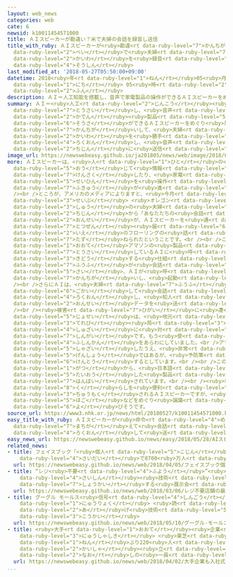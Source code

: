 ```yaml
---
layout: web_news
categories: web
cate: 6
newsid: k10011454571000
title: ＡＩスピーカーが勘違い？米で夫婦の会話を録音し送信
title_with_ruby: ＡＩスピーカーが<ruby>勘違<rt data-ruby-level="7">かんちが</rt></ruby>い？<ruby>米<rt
  data-ruby-level="2">べい</rt></ruby>で<ruby>夫婦<rt data-ruby-level="7">ふうふ</rt></ruby>の<ruby>会話<rt
  data-ruby-level="2">かいわ</rt></ruby>を<ruby>録音<rt data-ruby-level="4">ろくおん</rt></ruby>し<ruby>送信<rt
  data-ruby-level="4">そうしん</rt></ruby>
last_modified_at: '2018-05-27T05:50:00+09:00'
datetime: 2018<ruby>年<rt data-ruby-level="1">ねん</rt></ruby>05<ruby>月<rt data-ruby-level="1">がつ</rt></ruby>27<ruby>日<rt
  data-ruby-level="1">にち</rt></ruby> 05<ruby>時<rt data-ruby-level="2">じ</rt></ruby>50<ruby>分<rt
  data-ruby-level="2">ふん</rt></ruby>
description: ＡＩ＝人工知能を搭載し、音声で家電製品の操作ができるＡＩスピーカーをめぐり思わぬトラブルです。アメリカでＡＩが勘違いして、夫婦の会話を勝手に録音し、音声データを知人に送信していたことがわかりました。
summary: ＡＩ＝<ruby>人工<rt data-ruby-level="2">じんこう</rt></ruby><ruby>知能<rt data-ruby-level="5">ちのう</rt></ruby>を<ruby>搭載<rt
  data-ruby-level="7">とうさい</rt></ruby>し、<ruby>音声<rt data-ruby-level="2">おんせい</rt></ruby>で<ruby>家電<rt
  data-ruby-level="2">かでん</rt></ruby><ruby>製品<rt data-ruby-level="5">せいひん</rt></ruby>の<ruby>操作<rt
  data-ruby-level="6">そうさ</rt></ruby>ができるＡＩスピーカーをめぐり<ruby>思<rt data-ruby-level="2">おも</rt></ruby>わぬトラブルです。アメリカでＡＩが<ruby>勘違<rt
  data-ruby-level="7">かんちが</rt></ruby>いして、<ruby>夫婦<rt data-ruby-level="7">ふうふ</rt></ruby>の<ruby>会話<rt
  data-ruby-level="2">かいわ</rt></ruby>を<ruby>勝手<rt data-ruby-level="3">かって</rt></ruby>に<ruby>録音<rt
  data-ruby-level="4">ろくおん</rt></ruby>し、<ruby>音声<rt data-ruby-level="2">おんせい</rt></ruby>データを<ruby>知人<rt
  data-ruby-level="2">ちじん</rt></ruby>に<ruby>送信<rt data-ruby-level="4">そうしん</rt></ruby>していたことがわかりました。
image_url: https://newswebeasy.github.io/ja201805/news/web/image/2018/05/27/K10011454571_1805270737_1805270742_01_02.jpg
more: ＡＩスピーカーは、<ruby>人<rt data-ruby-level="1">ひと</rt></ruby>の<ruby>呼<rt data-ruby-level="6">よ</rt></ruby>びかけに<ruby>応<rt
  data-ruby-level="5">おう</rt></ruby>じて<ruby>情報<rt data-ruby-level="5">じょうほう</rt></ruby>を<ruby>検索<rt
  data-ruby-level="7">けんさく</rt></ruby>したり、<ruby>家電<rt data-ruby-level="2">かでん</rt></ruby><ruby>製品<rt
  data-ruby-level="5">せいひん</rt></ruby>を<ruby>操作<rt data-ruby-level="6">そうさ</rt></ruby>することができ、アメリカで<ruby>普及<rt
  data-ruby-level="7">ふきゅう</rt></ruby>が<ruby>進<rt data-ruby-level="3">すす</rt></ruby>んでいます。<br
  /><br />ところが、アメリカのメディアによりますと、<ruby>今月<rt data-ruby-level="2">こんげつ</rt></ruby>、<ruby>西部<rt
  data-ruby-level="3">せいぶ</rt></ruby> <ruby>オレゴン<rt data-ruby-level="3">おれごん</rt></ruby><ruby>州<rt
  data-ruby-level="3">しゅう</rt></ruby>の<ruby>夫婦<rt data-ruby-level="7">ふうふ</rt></ruby>が、<ruby>知人<rt
  data-ruby-level="2">ちじん</rt></ruby>から「あなたたちの<ruby>会話<rt data-ruby-level="2">かいわ</rt></ruby>の<ruby>音声<rt
  data-ruby-level="2">おんせい</rt></ruby>が、ＡＩスピーカーを<ruby>通<rt data-ruby-level="2">つう</rt></ruby>じて、<ruby>突然<rt
  data-ruby-level="7">とつぜん</rt></ruby><ruby>届<rt data-ruby-level="6">とど</rt></ruby>けられた。<ruby>家<rt
  data-ruby-level="2">いえ</rt></ruby>のフローリングの<ruby>話<rt data-ruby-level="2">はなし</rt></ruby>をしていませんでしたか？」と<ruby>尋<rt
  data-ruby-level="7">たず</rt></ruby>ねられたということです。<br /><br />このＡＩスピーカーは、ＩＴ<ruby>大手<rt
  data-ruby-level="1">おおて</rt></ruby>アマゾンの<ruby>製品<rt data-ruby-level="5">せいひん</rt></ruby>で、<ruby>搭載<rt
  data-ruby-level="7">とうさい</rt></ruby>しているＡＩに<ruby>呼<rt data-ruby-level="6">よ</rt></ruby>びかけることで<ruby>起動<rt
  data-ruby-level="3">きどう</rt></ruby>する<ruby>仕組<rt data-ruby-level="3">しく</rt></ruby>みですが、アマゾンによりますと、<ruby>夫婦<rt
  data-ruby-level="7">ふうふ</rt></ruby>が<ruby>会話<rt data-ruby-level="2">かいわ</rt></ruby>をしていた<ruby>際<rt
  data-ruby-level="5">さい</rt></ruby>、ＡＩが<ruby>呼<rt data-ruby-level="6">よ</rt></ruby>びかけられたと<ruby>勘違<rt
  data-ruby-level="7">かんちが</rt></ruby>いし、<ruby>起動<rt data-ruby-level="3">きどう</rt></ruby>したということです。<br
  /><br />さらにＡＩは、<ruby>夫婦<rt data-ruby-level="7">ふうふ</rt></ruby>からの<ruby>指示<rt data-ruby-level="5">しじ</rt></ruby>だと<ruby>誤解<rt
  data-ruby-level="6">ごかい</rt></ruby>して<ruby>会話<rt data-ruby-level="2">かいわ</rt></ruby>を<ruby>録音<rt
  data-ruby-level="4">ろくおん</rt></ruby>し、<ruby>知人<rt data-ruby-level="2">ちじん</rt></ruby>に<ruby>音声<rt
  data-ruby-level="2">おんせい</rt></ruby>データを<ruby>送<rt data-ruby-level="3">おく</rt></ruby>ったとみられています。<br
  /><br /><ruby>被害<rt data-ruby-level="7">ひがい</rt></ruby>に<ruby>遭<rt data-ruby-level="7">あ</rt></ruby>った<ruby>女性<rt
  data-ruby-level="5">じょせい</rt></ruby>は、<ruby>地元<rt data-ruby-level="2">じもと</rt></ruby>の<ruby>テレビ<rt
  data-ruby-level="3">てれび</rt></ruby><ruby>局<rt data-ruby-level="3">きょく</rt></ruby>の<ruby>取材<rt
  data-ruby-level="4">しゅざい</rt></ruby>に<ruby>対<rt data-ruby-level="3">たい</rt></ruby>し「プライバシーの<ruby>侵害<rt
  data-ruby-level="7">しんがい</rt></ruby>です。もう<ruby>使<rt data-ruby-level="3">つか</rt></ruby>いません」と<ruby>不信感<rt
  data-ruby-level="4">ふしんかん</rt></ruby>をあらわにしていました。<br />アマゾンは<ruby>夫婦<rt data-ruby-level="7">ふうふ</rt></ruby>に<ruby>謝罪<rt
  data-ruby-level="5">しゃざい</rt></ruby>したうえ、<ruby>非常<rt data-ruby-level="5">ひじょう</rt></ruby>にまれな<ruby>現象<rt
  data-ruby-level="5">げんしょう</rt></ruby>ではあるが、<ruby>予防策<rt data-ruby-level="6">よぼうさく</rt></ruby>を<ruby>検討<rt
  data-ruby-level="6">けんとう</rt></ruby>するとしています。<br /><br />このＡＩスピーカーは<ruby>去年<rt data-ruby-level="3">きょねん</rt></ruby>の１１<ruby>月<rt
  data-ruby-level="1">がつ</rt></ruby>から、<ruby>日本語<rt data-ruby-level="2">にほんご</rt></ruby>に<ruby>対応<rt
  data-ruby-level="5">たいおう</rt></ruby>した<ruby>製品<rt data-ruby-level="5">せいひん</rt></ruby>も<ruby>販売<rt
  data-ruby-level="7">はんばい</rt></ruby>されています。<br /><br /><ruby>私<rt data-ruby-level="8">わたし</rt></ruby>たちの<ruby>暮<rt
  data-ruby-level="8">く</rt></ruby>らしを<ruby>便利<rt data-ruby-level="4">べんり</rt></ruby>にすると<ruby>注目<rt
  data-ruby-level="3">ちゅうもく</rt></ruby>されるＡＩスピーカーですが、<ruby>個人<rt data-ruby-level="5">こじん</rt></ruby>データの<ruby>保護<rt
  data-ruby-level="5">ほご</rt></ruby>などをめぐり<ruby>論議<rt data-ruby-level="6">ろんぎ</rt></ruby>を<ruby>呼<rt
  data-ruby-level="6">よ</rt></ruby>びそうです。
source_url: https://www3.nhk.or.jp/news/html/20180527/k10011454571000.html
easy_title_with_ruby: ＡＩスピーカーが<ruby>命令<rt data-ruby-level="4">めいれい</rt></ruby>されたと<ruby>間違<rt
  data-ruby-level="7">まちが</rt></ruby>えて<ruby>会話<rt data-ruby-level="2">かいわ</rt></ruby>を<ruby>録音<rt
  data-ruby-level="4">ろくおん</rt></ruby>して<ruby>送<rt data-ruby-level="3">おく</rt></ruby>る
easy_news_url: https://newswebeasy.github.io/news/easy/2018/05/28/AIスピーカーが命令されたと間違えて会話を録音して送る
related_news:
- title: フェイスブック「<ruby>個人<rt data-ruby-level="5">こじん</rt></ruby>データ<ruby>流出<rt data-ruby-level="3">りゅうしゅつ</rt></ruby>は<ruby>最大<rt
    data-ruby-level="4">さいだい</rt></ruby>で8700<ruby>万人<rt data-ruby-level="2">まんにん</rt></ruby>」
  url: https://newswebeasy.github.io/news/web/2018/04/05/フェイスブック個人データ流出は最大で8700万人
- title: “レジ<ruby>不要<rt data-ruby-level="4">ふよう</rt></ruby>”<ruby>店舗<rt data-ruby-level="7">てんぽ</rt></ruby>の<ruby>最新<rt
    data-ruby-level="4">さいしん</rt></ruby><ruby>技術<rt data-ruby-level="5">ぎじゅつ</rt></ruby>などを<ruby>紹介<rt
    data-ruby-level="7">しょうかい</rt></ruby>する<ruby>展示会<rt data-ruby-level="6">てんじかい</rt></ruby>
  url: https://newswebeasy.github.io/news/web/2018/03/06/レジ不要店舗の最新技術などを紹介する展示会
- title: グーグル モールス<ruby>信号<rt data-ruby-level="4">しんごう</rt></ruby>で<ruby>文字<rt data-ruby-level="1">もじ</rt></ruby><ruby>入力<rt
    data-ruby-level="1">にゅうりょく</rt></ruby> <ruby>読<rt data-ruby-level="2">よ</rt></ruby>み<ruby>上<rt
    data-ruby-level="2">あ</rt></ruby>げ<ruby>技術<rt data-ruby-level="5">ぎじゅつ</rt></ruby>を<ruby>公開<rt
    data-ruby-level="3">こうかい</rt></ruby>
  url: https://newswebeasy.github.io/news/web/2018/05/10/グーグル-モールス信号で文字入力-読み上げ技術を公開
- title: <ruby>大手<rt data-ruby-level="1">おおて</rt></ruby><ruby>企業<rt data-ruby-level="7">きぎょう</rt></ruby>も<ruby>入社式<rt
    data-ruby-level="3">にゅうしゃしき</rt></ruby> <ruby>東芝<rt data-ruby-level="7">とうしば</rt></ruby>２<ruby>年<rt
    data-ruby-level="1">ねん</rt></ruby>ぶり220<ruby>人<rt data-ruby-level="1">にん</rt></ruby>が<ruby>会社<rt
    data-ruby-level="2">かいしゃ</rt></ruby><ruby>立<rt data-ruby-level="2">た</rt></ruby>て<ruby>直<rt
    data-ruby-level="2">なお</rt></ruby>しの<ruby>一員<rt data-ruby-level="3">いちいん</rt></ruby>に
  url: https://newswebeasy.github.io/news/web/2018/04/02/大手企業も入社式-東芝2年ぶり220人が会社立て直しの一員に
...
```

